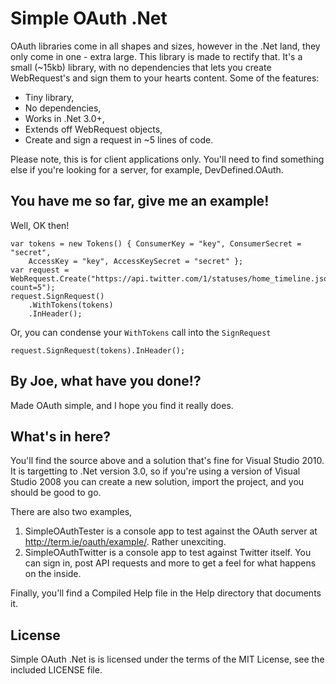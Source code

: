 # Simple OAuth .Net

OAuth libraries come in all shapes and sizes, however in the .Net land, they only come in one - extra large. This library is made to rectify that. It's a small (~15kb) library, with no dependencies that lets you create WebRequest's and sign them to your hearts content. Some of the features:

* Tiny library,
* No dependencies,
* Works in .Net 3.0+,
* Extends off WebRequest objects,
* Create and sign a request in ~5 lines of code.

Please note, this is for client applications only. You'll need to find something else if you're looking for a server, for example, DevDefined.OAuth.

## You have me so far, give me an example!

Well, OK then!

	var tokens = new Tokens() { ConsumerKey = "key", ConsumerSecret = "secret",
		AccessKey = "key", AccessKeySecret = "secret" };
	var request = WebRequest.Create("https://api.twitter.com/1/statuses/home_timeline.json?count=5");
	request.SignRequest()
		.WithTokens(tokens)
		.InHeader();

Or, you can condense your <code>WithTokens</code> call into the <code>SignRequest</code>

	request.SignRequest(tokens).InHeader();

## By Joe, what have you done!?

Made OAuth simple, and I hope you find it really does.

## What's in here?

You'll find the source above and a solution that's fine for Visual Studio 2010. It is targetting to .Net version 3.0, so if you're using a version of Visual Studio 2008 you can create a new solution, import the project, and you should be good to go.

There are also two examples,

1. SimpleOAuthTester is a console app to test against the OAuth server at http://term.ie/oauth/example/. Rather unexciting.
2. SimpleOAuthTwitter is a console app to test against Twitter itself. You can sign in, post API requests and more to get a feel for what happens on the inside.

Finally, you'll find a Compiled Help file in the Help directory that documents it.

## License

Simple OAuth .Net is is licensed under the terms of the MIT License, see the included LICENSE file.